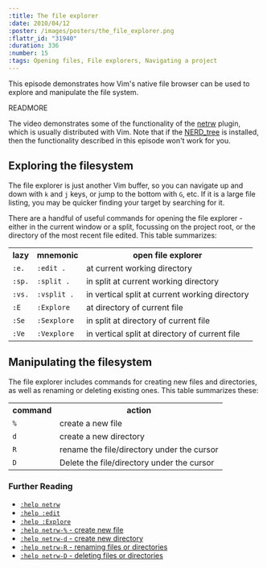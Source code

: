 ```yaml
--- 
:title: The file explorer
:date: 2010/04/12
:poster: /images/posters/the_file_explorer.png
:flattr_id: "31940"
:duration: 336
:number: 15
:tags: Opening files, File explorers, Navigating a project
---
```


This episode demonstrates how Vim's native file browser can be used to explore and manipulate the file system. 


READMORE


The video demonstrates some of the functionality of the [netrw][netrw_plugin] plugin, which is usually distributed with Vim. Note that if the [NERD_tree][ntree_plugin] is installed, then the functionality described in this episode won't work for you.

Exploring the filesystem
------------------------

The file explorer is just another Vim buffer, so you can navigate up and down with `k` and `j` keys, or jump to the bottom with `G`, etc. If it is a large file listing, you may be quicker finding your target by searching for it. 

There are a handful of useful commands for opening the file explorer - either in the current window or a split, focussing on the project root, or the directory of the most recent file edited. This table summarizes:

<table>
   <tr>
       <th>lazy</th>
       <th>mnemonic</th>
       <th>open file explorer</th>
   </tr>
   <tr>
       <td><code>:e.</code></td>
       <td><code>:edit .</code></td>
       <td>at current working directory</td>
   </tr>
   <tr>
       <td><code>:sp.</code></td>
       <td><code>:split .</code></td>
       <td>in split at current working directory</td>
   </tr>
   <tr>
       <td><code>:vs.</code></td>
       <td><code>:vsplit .</code></td>
       <td>in vertical split at current working directory</td>
   </tr>
   <tr>
       <td><code>:E</code></td>
       <td><code>:Explore</code></td>
       <td>at directory of current file</td>
   </tr>
   <tr>
       <td><code>:Se</code></td>
       <td><code>:Sexplore</code></td>
       <td>in split at directory of current file</td>
   </tr>
   <tr>
       <td><code>:Ve</code></td>
       <td><code>:Vexplore</code></td>
       <td>in vertical split at directory of current file</td>
   </tr>
</table>

Manipulating the filesystem
---------------------------

The file explorer includes commands for creating new files and directories, as well as renaming or deleting existing ones. This table summarizes these:

<table>
   <tr>
       <th>command</th>
       <th>action</th>
   </tr>
   <tr>
       <td><code>%</code></td>
       <td>create a new file</td>
   </tr>
   <tr>
       <td><code>d</code></td>
       <td>create a new directory</td>
   </tr>
   <tr>
       <td><code>R</code></td>
       <td>rename the file/directory under the cursor</td>
   </tr>
   <tr>
       <td><code>D</code></td>
       <td>Delete the file/directory under the cursor</td>
   </tr>
</table>

### Further Reading ###

* [`:help netrw`][netrw]
* [`:help :edit`][edit]
* [`:help :Explore`][ex]
* [`:help netrw-%` - create new file][newfile]
* [`:help netrw-d` - create new directory][newdirectory]
* [`:help netrw-R` - renaming files or directories][rename]
* [`:help netrw-D` - deleting files or directories][delete]

[netrw_plugin]: http://www.vim.org/scripts/script.php?script_id=1075
[ntree_plugin]: http://www.vim.org/scripts/script.php?script_id=1658
[netrw]: http://vimdoc.sourceforge.net/htmldoc/pi_netrw.html
[newfile]: http://vimdoc.sourceforge.net/htmldoc/pi_netrw.html#netrw-%
[newdirectory]: http://vimdoc.sourceforge.net/htmldoc/pi_netrw.html#netrw-d
[edit]: http://vimdoc.sourceforge.net/htmldoc/editing.html#:edit
[ex]: http://vimdoc.sourceforge.net/htmldoc/pi_netrw.html#netrw-explore
[rename]: http://vimdoc.sourceforge.net/htmldoc/pi_netrw.html#netrw-R
[delete]: http://vimdoc.sourceforge.net/htmldoc/pi_netrw.html#netrw-D
